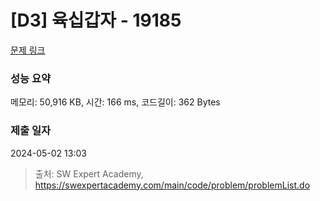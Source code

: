 # [D3] 육십갑자 - 19185 

[문제 링크](https://swexpertacademy.com/main/code/problem/problemDetail.do?contestProbId=AYzIZNkq-v4DFAQ9) 

### 성능 요약

메모리: 50,916 KB, 시간: 166 ms, 코드길이: 362 Bytes

### 제출 일자

2024-05-02 13:03



> 출처: SW Expert Academy, https://swexpertacademy.com/main/code/problem/problemList.do